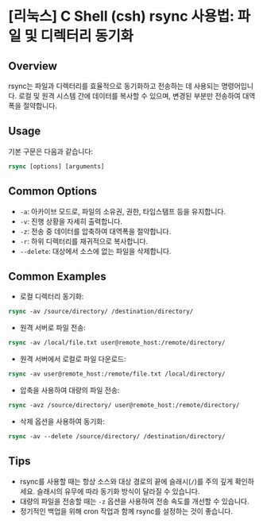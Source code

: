 # [리눅스] C Shell (csh) rsync 사용법: 파일 및 디렉터리 동기화

## Overview
rsync는 파일과 디렉터리를 효율적으로 동기화하고 전송하는 데 사용되는 명령어입니다. 로컬 및 원격 시스템 간에 데이터를 복사할 수 있으며, 변경된 부분만 전송하여 대역폭을 절약합니다.

## Usage
기본 구문은 다음과 같습니다:
```csh
rsync [options] [arguments]
```

## Common Options
- `-a`: 아카이브 모드로, 파일의 소유권, 권한, 타임스탬프 등을 유지합니다.
- `-v`: 진행 상황을 자세히 출력합니다.
- `-z`: 전송 중 데이터를 압축하여 대역폭을 절약합니다.
- `-r`: 하위 디렉터리를 재귀적으로 복사합니다.
- `--delete`: 대상에서 소스에 없는 파일을 삭제합니다.

## Common Examples
- 로컬 디렉터리 동기화:
```csh
rsync -av /source/directory/ /destination/directory/
```

- 원격 서버로 파일 전송:
```csh
rsync -av /local/file.txt user@remote_host:/remote/directory/
```

- 원격 서버에서 로컬로 파일 다운로드:
```csh
rsync -av user@remote_host:/remote/file.txt /local/directory/
```

- 압축을 사용하여 대량의 파일 전송:
```csh
rsync -avz /source/directory/ user@remote_host:/remote/directory/
```

- 삭제 옵션을 사용하여 동기화:
```csh
rsync -av --delete /source/directory/ /destination/directory/
```

## Tips
- rsync를 사용할 때는 항상 소스와 대상 경로의 끝에 슬래시(`/`)를 주의 깊게 확인하세요. 슬래시의 유무에 따라 동기화 방식이 달라질 수 있습니다.
- 대량의 파일을 전송할 때는 `-z` 옵션을 사용하여 전송 속도를 개선할 수 있습니다.
- 정기적인 백업을 위해 cron 작업과 함께 rsync를 설정하는 것이 좋습니다.